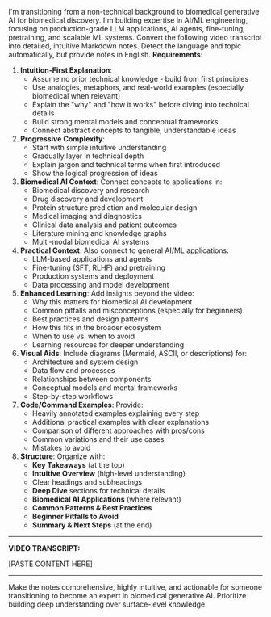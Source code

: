 I'm transitioning from a non-technical background to biomedical generative AI for biomedical discovery. I'm building expertise in AI/ML engineering, focusing on production-grade LLM applications, AI agents, fine-tuning, pretraining, and scalable ML systems.
Convert the following video transcript into detailed, intuitive Markdown notes. Detect the language and topic automatically, but provide notes in English.
**Requirements:**
1. **Intuition-First Explanation**: 
   - Assume no prior technical knowledge - build from first principles
   - Use analogies, metaphors, and real-world examples (especially biomedical when relevant)
   - Explain the "why" and "how it works" before diving into technical details
   - Build strong mental models and conceptual frameworks
   - Connect abstract concepts to tangible, understandable ideas
2. **Progressive Complexity**:
   - Start with simple intuitive understanding
   - Gradually layer in technical depth
   - Explain jargon and technical terms when first introduced
   - Show the logical progression of ideas
3. **Biomedical AI Context**: Connect concepts to applications in:
   - Biomedical discovery and research
   - Drug discovery and development
   - Protein structure prediction and molecular design
   - Medical imaging and diagnostics
   - Clinical data analysis and patient outcomes
   - Literature mining and knowledge graphs
   - Multi-modal biomedical AI systems
4. **Practical Context**: Also connect to general AI/ML applications:
   - LLM-based applications and agents
   - Fine-tuning (SFT, RLHF) and pretraining
   - Production systems and deployment
   - Data processing and model development
5. **Enhanced Learning**: Add insights beyond the video:
   - Why this matters for biomedical AI development
   - Common pitfalls and misconceptions (especially for beginners)
   - Best practices and design patterns
   - How this fits in the broader ecosystem
   - When to use vs. when to avoid
   - Learning resources for deeper understanding
6. **Visual Aids**: Include diagrams (Mermaid, ASCII, or descriptions) for:
   - Architecture and system design
   - Data flow and processes
   - Relationships between components
   - Conceptual models and mental frameworks
   - Step-by-step workflows
7. **Code/Command Examples**: Provide:
   - Heavily annotated examples explaining every step
   - Additional practical examples with clear explanations
   - Comparison of different approaches with pros/cons
   - Common variations and their use cases
   - Mistakes to avoid
8. **Structure**: Organize with:
   - **Key Takeaways** (at the top)
   - **Intuitive Overview** (high-level understanding)
   - Clear headings and subheadings
   - **Deep Dive** sections for technical details
   - **Biomedical AI Applications** (where relevant)
   - **Common Patterns & Best Practices**
   - **Beginner Pitfalls to Avoid**
   - **Summary & Next Steps** (at the end)
---
**VIDEO TRANSCRIPT:**

[PASTE CONTENT HERE]

---
Make the notes comprehensive, highly intuitive, and actionable for someone transitioning to become an expert in biomedical generative AI. Prioritize building deep understanding over surface-level knowledge.

